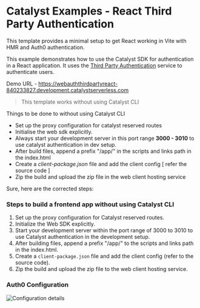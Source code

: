 # Catalyst Examples - React Third Party Authentication

  

This template provides a minimal setup to get React working in Vite with HMR and Auth0 authentication.

This example demonstrates how to use the Catalyst SDK for authentication in a React application. It uses the [Third Party Authentication](https://docs.catalyst.zoho.com/en/cloud-scale/help/authentication/third-party-authentication/introduction/) service to authenticate users.

Demo URL - <https://webauththirdpartyreact-840233827.development.catalystserverless.com>

> This template works without using Catalyst CLI

Things to be done to without using Catalyst CLI
 -   Set up the proxy configuration for catalyst reserved routes
 -   Initialise the web sdk explicitly.
 -   Always start your development server in this port range **3000 - 3010** to use catalyst authentication in dev setup.
-   After build files, append a prefix "/app/" in the scripts and links path in the index.html
- Create a *client-package.json* file and add the client config [ refer the source code ]
- Zip the build and upload the zip file in the web client hosting service
  
Sure, here are the corrected steps:

### Steps to build a frontend app without using Catalyst CLI
1.  Set up the proxy configuration for Catalyst reserved routes.
2.  Initialize the Web SDK explicitly.
3.  Start your development server within the port range of 3000 to 3010 to use Catalyst authentication in the development setup.
4.  After building files, append a prefix "/app/" to the scripts and links path in the index.html.
5.  Create a `client-package.json` file and add the client config (refer to the source code).
6.  Zip the build and upload the zip file to the web client hosting service.


### Auth0 Configuration
![Configuration details](/auth0-config.png)